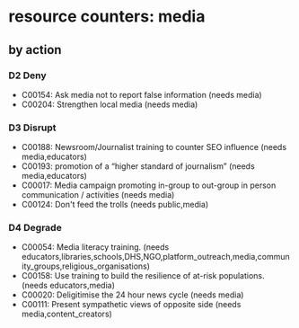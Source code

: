 # resource counters: media

## by action


### D2 Deny
* C00154: Ask media not to report false information (needs media)
* C00204: Strengthen local media (needs media)

### D3 Disrupt
* C00188: Newsroom/Journalist training to counter SEO influence (needs media,educators)
* C00193: promotion of a “higher standard of journalism” (needs media,educators)
* C00017: Media campaign promoting in-group to out-group in person communication / activities (needs media)
* C00124: Don't feed the trolls (needs public,media)

### D4 Degrade
* C00054: Media literacy training.  (needs educators,libraries,schools,DHS,NGO,platform_outreach,media,community_groups,religious_organisations)
* C00158: Use training to build the resilience of at-risk populations. (needs educators,media)
* C00020: Deligitimise the 24 hour news cycle (needs media)
* C00111: Present sympathetic views of opposite side (needs media,content_creators)
